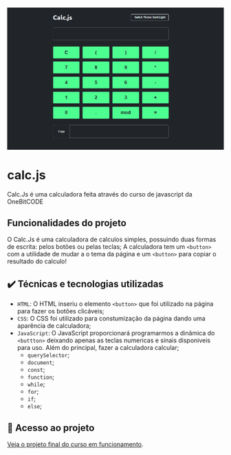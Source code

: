 ![calculadoraWeb feita com JavaScript](./github/image.png)

# calc.js

Calc.Js é uma calculadora feita através do curso de javascript da OneBitCODE


## Funcionalidades do projeto

O Calc.Js é uma calculadora de calculos simples, possuindo duas formas de escrita: pelos botões ou pelas teclas;
A calculadora tem um `<button>` com a utilidade de mudar a o tema da página e um `<button>` para copiar o resultado do calculo!

## ✔️ Técnicas e tecnologias utilizadas

- `HTML`: O HTML inseriu o elemento `<button>` que foi utilizado na página para fazer os botões clicáveis;
- `CSS`: O CSS foi utilizado para constumização da página dando uma aparência de calculadora;
- `JavaScript`: O JavaScript proporcionará programarmos a dinâmica do `<buttton>` deixando apenas as teclas numericas e sinais disponiveis para uso. Além do principal, fazer a calculadora calcular;
  - `querySelector`;
  - `document`;
  - `const`;
  - `function`;
  - `while`;
  - `for`;
  - `if`;
  - `else`;

## 📁 Acesso ao projeto

[Veja o projeto final do curso em funcionamento](https://projeto-pratico-calc-js.vercel.app).

